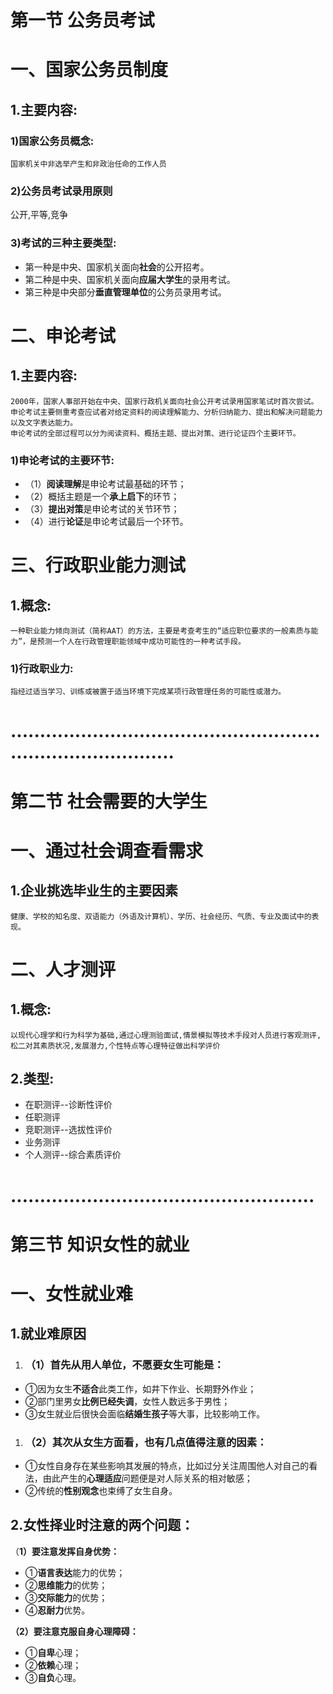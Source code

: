 # **第一节** **公务员考试**

# 一、国家公务员制度

## 1.主要内容:

### 1)国家公务员概念:

~~~
国家机关中非选举产生和非政治任命的工作人员
~~~

### 2)公务员考试录用原则

公开,平等,竞争

### 3)考试的三种主要类型:

- 第一种是中央、国家机关面向**社会**的公开招考。
- 第二种是中央、国家机关面向**应届大学生**的录用考试。
- 第三种是中央部分**垂直管理单位**的公务员录用考试。

# 二、申论考试

## 1.主要内容:

~~~
2000年，国家人事部开始在中央、国家行政机关面向社会公开考试录用国家笔试时首次尝试。
申论考试主要侧重考查应试者对给定资料的阅读理解能力、分析归纳能力、提出和解决问题能力以及文字表达能力。
申论考试的全部过程可以分为阅读资料、概括主题、提出对策、进行论证四个主要环节。

~~~

### 1)申论考试的主要环节:

- （1）**阅读理解**是申论考试最基础的环节；
- （2）概括主题是一个**承上启下**的环节；
- （3）**提出对策**是申论考试的关节环节；
- （4）进行**论证**是申论考试最后一个环节。

# 三、行政职业能力测试

## 1.概念:

~~~
一种职业能力倾向测试（简称AAT）的方法，主要是考查考生的“适应职位要求的一般素质与能力”，是预测一个人在行政管理职能领域中成功可能性的一种考试手段。
~~~

### 1)行政职业力:

~~~
指经过适当学习、训练或被置于适当环境下完成某项行政管理任务的可能性或潜力。
~~~

# .................................................................................

# **第二节** **社会需要的大学生**

# 一、通过社会调查看需求

## 1.**企业挑选毕业生的主要因素**

~~~
健康、学校的知名度、双语能力（外语及计算机）、学历、社会经历、气质、专业及面试中的表现。
~~~

# 二、人才测评

## 1.概念:

~~~
以现代心理学和行为科学为基础,通过心理测验面试,情景模拟等技术手段对人员进行客观测评,松二对其素质状况,发展潜力,个性特点等心理特征做出科学评价
~~~

## 2.类型:

- 在职测评--诊断性评价
- 任职测评
- 竞职测评--选拔性评价
- 业务测评
- 个人测评--综合素质评价

# ....................................................

# **第三节** **知识女性的就业**

# 一、女性就业难

## 1.就业难原因

1. ### （1）首先从用人单位，不愿要女生可能是：

- ①因为女生**不适合**此类工作，如井下作业、长期野外作业；
- ②部门里男女**比例已经失调**，女性人数远多于男性；
- ③女生就业后很快会面临**结婚生孩子**等大事，比较影响工作。

1. ### （2）其次从女生方面看，也有几点值得注意的因素：

- ①女性自身存在某些影响其发展的特点，比如过分关注周围他人对自己的看法，由此产生的**心理适应**问题便是对人际关系的相对敏感；
- ②传统的**性别观念**也束缚了女生自身。

## 2.女性择业时注意的两个问题：

（**1）要注意发挥自身优势：**

- ①**语言表达**能力的优势；
- ②**思维能力**的优势；
- ③**交际能力**的优势；
- ④**忍耐力**优势。

**（2）要注意克服自身心理障碍：**

- ①**自卑**心理；
- ②**依赖**心理；
- ③**自负**心理。